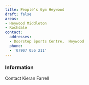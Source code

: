 ```yaml
---
title: People's Gym Heywood
draft: false
areas:
- Heywood Middleton
- Rochdale
contact:
  addresses:
  - Doorstep Sports Centre,  Heywood
  phone:
  - '07907 056 211'
---
```


### Information
Contact Kieran Farrell


